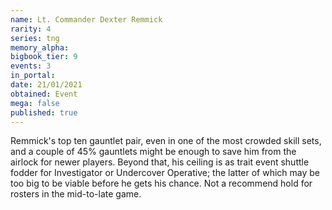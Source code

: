 ```yaml
---
name: Lt. Commander Dexter Remmick
rarity: 4
series: tng
memory_alpha:
bigbook_tier: 9
events: 3
in_portal:
date: 21/01/2021
obtained: Event
mega: false
published: true
---
```


Remmick's top ten gauntlet pair, even in one of the most crowded skill sets, and a couple of 45% gauntlets might be enough to save him from the airlock for newer players. Beyond that, his ceiling is as trait event shuttle fodder for Investigator or Undercover Operative; the latter of which may be too big to be viable before he gets his chance. Not a recommend hold for rosters in the mid-to-late game.
